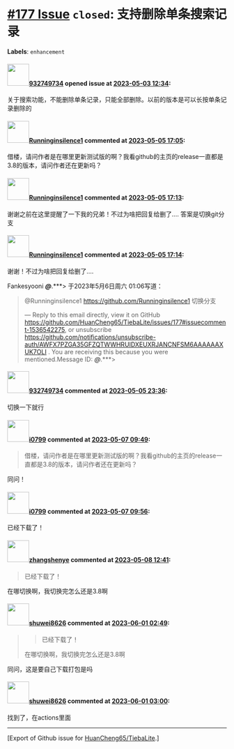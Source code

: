 # [\#177 Issue](https://github.com/HuanCheng65/TiebaLite/issues/177) `closed`: 支持删除单条搜索记录
**Labels**: `enhancement`


#### <img src="https://avatars.githubusercontent.com/u/52318071?v=4" width="50">[932749734](https://github.com/932749734) opened issue at [2023-05-03 12:34](https://github.com/HuanCheng65/TiebaLite/issues/177):

关于搜索功能，不能删除单条记录，只能全部删除。以前的版本是可以长按单条记录删除的

#### <img src="https://avatars.githubusercontent.com/u/93028287?u=945ccd38f954c0036d04a8b250e316a1d01417d9&v=4" width="50">[Runninginsilence1](https://github.com/Runninginsilence1) commented at [2023-05-05 17:05](https://github.com/HuanCheng65/TiebaLite/issues/177#issuecomment-1536541821):

借楼，请问作者是在哪里更新测试版的啊？我看github的主页的release一直都是3.8的版本，请问作者还在更新吗？

#### <img src="https://avatars.githubusercontent.com/u/93028287?u=945ccd38f954c0036d04a8b250e316a1d01417d9&v=4" width="50">[Runninginsilence1](https://github.com/Runninginsilence1) commented at [2023-05-05 17:13](https://github.com/HuanCheng65/TiebaLite/issues/177#issuecomment-1536549374):

谢谢之前在这里提醒了一下我的兄弟！不过为啥把回复给删了....
答案是切换git分支

#### <img src="https://avatars.githubusercontent.com/u/93028287?u=945ccd38f954c0036d04a8b250e316a1d01417d9&v=4" width="50">[Runninginsilence1](https://github.com/Runninginsilence1) commented at [2023-05-05 17:14](https://github.com/HuanCheng65/TiebaLite/issues/177#issuecomment-1536549907):

谢谢！不过为啥把回复给删了....

Fankesyooni ***@***.***> 于2023年5月6日周六 01:06写道：

> @Runninginsilence1 <https://github.com/Runninginsilence1> 切换分支
>
> —
> Reply to this email directly, view it on GitHub
> <https://github.com/HuanCheng65/TiebaLite/issues/177#issuecomment-1536542275>,
> or unsubscribe
> <https://github.com/notifications/unsubscribe-auth/AWFX7PZGA35GFZQTWWHRUIDXEUXRJANCNFSM6AAAAAAXUK7OLI>
> .
> You are receiving this because you were mentioned.Message ID:
> ***@***.***>
>

#### <img src="https://avatars.githubusercontent.com/u/52318071?v=4" width="50">[932749734](https://github.com/932749734) commented at [2023-05-05 23:36](https://github.com/HuanCheng65/TiebaLite/issues/177#issuecomment-1536905974):

> 

切换一下就行

#### <img src="https://avatars.githubusercontent.com/u/27139266?v=4" width="50">[i0799](https://github.com/i0799) commented at [2023-05-07 09:49](https://github.com/HuanCheng65/TiebaLite/issues/177#issuecomment-1537373024):

> 借楼，请问作者是在哪里更新测试版的啊？我看github的主页的release一直都是3.8的版本，请问作者还在更新吗？

同问！

#### <img src="https://avatars.githubusercontent.com/u/27139266?v=4" width="50">[i0799](https://github.com/i0799) commented at [2023-05-07 09:56](https://github.com/HuanCheng65/TiebaLite/issues/177#issuecomment-1537374061):

已经下载了！

#### <img src="https://avatars.githubusercontent.com/u/132906255?v=4" width="50">[zhangshenye](https://github.com/zhangshenye) commented at [2023-05-08 12:41](https://github.com/HuanCheng65/TiebaLite/issues/177#issuecomment-1538295522):

> 已经下载了！

在哪切换啊，我切换完怎么还是3.8啊

#### <img src="https://avatars.githubusercontent.com/u/47910993?u=8da30d1ab1c5b53ef90a12ad2b9f495e17955e6c&v=4" width="50">[shuwei8626](https://github.com/shuwei8626) commented at [2023-06-01 02:49](https://github.com/HuanCheng65/TiebaLite/issues/177#issuecomment-1571245655):

> > 已经下载了！
> 
> 在哪切换啊，我切换完怎么还是3.8啊

同问，这是要自己下载打包是吗

#### <img src="https://avatars.githubusercontent.com/u/47910993?u=8da30d1ab1c5b53ef90a12ad2b9f495e17955e6c&v=4" width="50">[shuwei8626](https://github.com/shuwei8626) commented at [2023-06-01 03:00](https://github.com/HuanCheng65/TiebaLite/issues/177#issuecomment-1571255414):

找到了，在actions里面


-------------------------------------------------------------------------------



[Export of Github issue for [HuanCheng65/TiebaLite](https://github.com/HuanCheng65/TiebaLite).]
